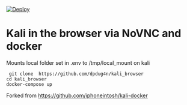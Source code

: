 [![Deploy](https://www.herokucdn.com/deploy/button.svg)](https://heroku.com/deploy)
# Kali in the browser via NoVNC and docker
Mounts local folder set in .env to /tmp/local_mount on kali  

``` git clone  https://github.com/dpdug4n/kali_browser```  
```cd kali_browser```  
```docker-compose up```  

Forked from https://github.com/iphoneintosh/kali-docker 
